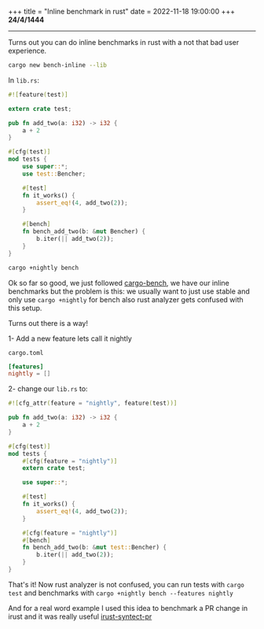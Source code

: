 +++
title = "Inline benchmark in rust"
date = 2022-11-18 19:00:00
+++
**24/4/1444**

---

Turns out you can do inline benchmarks in rust with a not that bad user experience.
 
```sh
cargo new bench-inline --lib
```

In `lib.rs`:

```rs
#![feature(test)]

extern crate test;

pub fn add_two(a: i32) -> i32 {
    a + 2
}

#[cfg(test)]
mod tests {
    use super::*;
    use test::Bencher;

    #[test]
    fn it_works() {
        assert_eq!(4, add_two(2));
    }

    #[bench]
    fn bench_add_two(b: &mut Bencher) {
        b.iter(|| add_two(2));
    }
}
```

```sh
cargo +nightly bench
```


Ok so far so good, we just followed [cargo-bench](https://doc.rust-lang.org/nightly/unstable-book/library-features/test.html), we have our inline benchmarks but the problem is this: we usually want to just use stable and only use `cargo +nightly` for bench also rust analyzer gets confused with this setup.

Turns out there is a way!

1- Add a new feature lets call it nightly

`cargo.toml`
```toml
[features]
nightly = []
```

2- change our `lib.rs` to:

```rs
#![cfg_attr(feature = "nightly", feature(test))]

pub fn add_two(a: i32) -> i32 {
    a + 2
}

#[cfg(test)]
mod tests {
    #[cfg(feature = "nightly")]
    extern crate test;

    use super::*;

    #[test]
    fn it_works() {
        assert_eq!(4, add_two(2));
    }

    #[cfg(feature = "nightly")]
    #[bench]
    fn bench_add_two(b: &mut test::Bencher) {
        b.iter(|| add_two(2));
    }
}
```

That's it! Now rust analyzer is not confused, you can run tests with `cargo test` and benchmarks with `cargo +nightly bench --features nightly`

And for a real word example I used this idea to benchmark a PR change in irust and it was really useful [irust-syntect-pr](https://github.com/sigmaSd/IRust/pull/99#issuecomment-1304842421)
